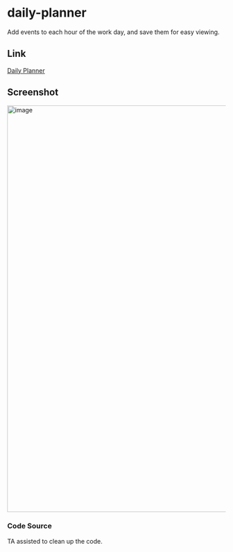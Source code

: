 # daily-planner
Add events to each hour of the work day, and save them for easy viewing.

## Link
[Daily Planner](https://joshhigg.github.io/daily-planner/)

## Screenshot
<img width="938" alt="image" src="https://github.com/joshhigg/daily-planner/assets/136753578/fffaa6a2-b0bc-4567-b98e-a8cc7602bc1a">

### Code Source

TA assisted to clean up the code.
